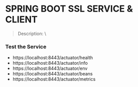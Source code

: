 # SPRING BOOT SSL SERVICE & CLIENT 
> Description: \
>
>



### Test the Service 
- https://localhost:8443/actuator/health
- https://localhost:8443/actuator/info
- https://localhost:8443/actuator/env
- https://localhost:8443/actuator/beans
- https://localhost:8443/actuator/metrics

